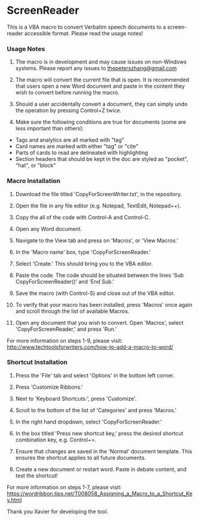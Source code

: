 # ScreenReader

This is a VBA macro to convert Verbatim speech documents to a screen-reader accessible format. Please read the usage notes!

### Usage Notes

1. The macro is in development and may cause issues on non-Windows systems. Please report any issues to thepeterszhang@gmail.com

2. The macro will convert the current file that is open. It is recommended that users open a new Word document and paste in the content they wish to convert before running the macro.

3. Should a user accidentally convert a document, they can simply undo the operation by pressing Control+Z twice.

4. Make sure the following conditions are true for documents (some are less important than others):
- Tags and analytics are all marked with "tag"
- Card names are marked with either "tag" or "cite"
- Parts of cards to read are delineated with highlighting
- Section headers that should be kept in the doc are styled as "pocket", "hat", or "block"

### Macro Installation

1. Download the file titled 'CopyForScreenWriter.txt', in the repository.

2. Open the file in any file editor (e.g. Notepad, TextEdit, Notepad++).

3. Copy the all of the code with Control-A and Control-C.

4. Open any Word document.

5. Navigate to the View tab and press on 'Macros', or 'View Macros.'

6. In the 'Macro name' box, type 'CopyForScreenReader.'

7. Select 'Create.' This should bring you to the VBA editor.

8. Paste the code. The code should be situated between the lines 'Sub CopyForScreenReader()' and 'End Sub.'

9. Save the macro (with Control-S) and close out of the VBA editor.

10. To verify that your macro has been installed, press 'Macros' once again and scroll through the list of available Macros.

11. Open any document that you wish to convert. Open 'Macros', select 'CopyForScreenReader,' and press 'Run.'

For more information on steps 1-9, please visit:
http://www.techtoolsforwriters.com/how-to-add-a-macro-to-word/

### Shortcut Installation

1. Press the 'File' tab and select 'Options' in the bottom left corner.

2. Press 'Customize Ribbons.'

3. Next to 'Keyboard Shortcuts:', press 'Customize'.

4. Scroll to the bottom of the list of 'Categories' and press 'Macros.'

5. In the right hand dropdown, select 'CopyForScreenReader.'

6. In the box titled 'Press new shortcut key,' press the desired shortcut combination key, e.g. Control+=.

7. Ensure that changes are saved in the 'Normal' document template. This ensures the shortcut applies to all future documents.

8. Create a new document or restart word. Paste in debate content, and test the shortcut!

For more information on steps 1-7, please visit:
https://wordribbon.tips.net/T008058_Assigning_a_Macro_to_a_Shortcut_Key.html

Thank you Xavier for developing the tool.




